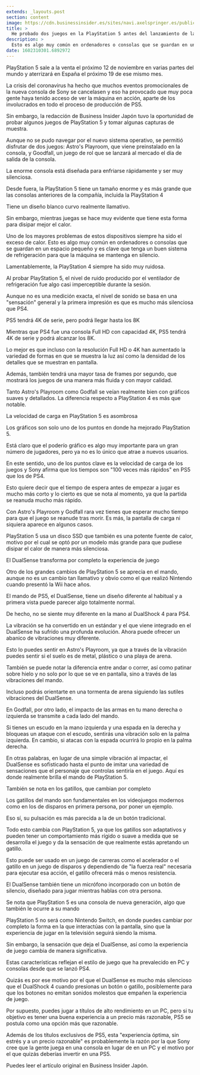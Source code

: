 ```yaml
--- 
extends: _layouts.post 
section: content 
image: https://cdn.businessinsider.es/sites/navi.axelspringer.es/public/styles/1200/public/media/image/2020/10/playstation-5-sigue-idea-sentarse-frente-televisor-mando-pero-experiencia-juego-relajada-2096739.jpg?itok=MSbZuW4L 
title: > 
  He probado dos juegos en la PlayStation 5 antes del lanzamiento de la consola: esto es lo que me ha parecido 
description: > 
  Esto es algo muy común en ordenadores o consolas que se guardan en un espacio pequeño y es clave que tenga un buen sistema de refrigeración para que la máquina se mantenga en silencio.Lo mejor es que incluso con la resolución Full HD o 4K han aumentado la variedad de formas en que se muestra la luz así como la densidad de los detalles que se muestran en pantalla.La vibración se ha convertido en un estándar y el que viene integrado en el DualSense ha sufrido una profunda evolución.Si tienes un escudo en la mano izquierda y una espada en la derecha y bloqueas un ataque con el escudo, sentirás una vibración solo en la palma izquierda.También se nota en los gatillos, que cambian por completoLos gatillos del mando son fundamentales en los videojuegos modernos como en los de disparos en primera persona, por poner un ejemplo. 
date: 1602310301.6892972 
--- 
```

PlayStation 5 sale a la venta el próximo 12 de noviembre en varias partes del mundo y aterrizará en España el próximo 19 de ese mismo mes.

La crisis del coronavirus ha hecho que muchos eventos promocionales de la nueva consola de Sony se cancelasen y eso ha provocado que muy poca gente haya tenido acceso de ver la máquina en acción, aparte de los involucrados en todo el proceso de producción de PS5.

Sin embargo, la redacción de Business Insider Japón tuvo la oportunidad de probar algunos juegos de PlayStation 5 y tomar algunas capturas de muestra.

Aunque no se pudo navegar por el nuevo sistema operativo, se permitió disfrutar de dos juegos: Astro's Playroom, que viene preinstalado en la consola, y Goodfall, un juego de rol que se lanzará al mercado el día de salida de la consola.

La enorme consola está diseñada para enfriarse rápidamente y ser muy silenciosa.

Desde fuera, la PlayStation 5 tiene un tamaño enorme y es más grande que las consolas anteriores de la compañía, incluida la PlayStation 4

Tiene un diseño blanco curvo realmente llamativo.

Sin embargo, mientras juegas se hace muy evidente que tiene esta forma para disipar mejor el calor.

Uno de los mayores problemas de estos dispositivos siempre ha sido el exceso de calor. Esto es algo muy común en ordenadores o consolas que se guardan en un espacio pequeño y es clave que tenga un buen sistema de refrigeración para que la máquina se mantenga en silencio.

Lamentablemente, la PlayStation 4 siempre ha sido muy ruidosa.

Al probar PlayStation 5, el nivel de ruido producido por el ventilador de refrigeración fue algo casi imperceptible durante la sesión.

Aunque no es una medición exacta, el nivel de sonido se basa en una "sensación" general y la primera impresión es que es mucho más silenciosa que PS4.

PS5 tendrá 4K de serie, pero podrá llegar hasta los 8K

Mientras que PS4 fue una consola Full HD con capacidad 4K, PS5 tendrá 4K de serie y podrá alcanzar los 8K.

Lo mejor es que incluso con la resolución Full HD o 4K han aumentado la variedad de formas en que se muestra la luz así como la densidad de los detalles que se muestran en pantalla.

Además, también tendrá una mayor tasa de frames por segundo, que mostrará los juegos de una manera más fluida y con mayor calidad.

Tanto Astro's Playroom como Godfall se veían realmente bien con gráficos suaves y detallados. La diferencia respecto a PlayStation 4 es más que notable.

La velocidad de carga en PlayStation 5 es asombrosa

Los gráficos son solo uno de los puntos en donde ha mejorado PlayStation 5.

Está claro que el poderío gráfico es algo muy importante para un gran número de jugadores, pero ya no es lo único que atrae a nuevos usuarios.

En este sentido, uno de los puntos clave es la velocidad de carga de los juegos y Sony afirma que los tiempos son "100 veces más rápidos" en PS5 que los de PS4.

Esto quiere decir que el tiempo de espera antes de empezar a jugar es mucho más corto y lo cierto es que se nota al momento, ya que la partida se reanuda mucho más rápido.

Con Astro's Playroom y Godfall rara vez tienes que esperar mucho tiempo para que el juego se reanude tras morir. Es más, la pantalla de carga ni siquiera aparece en algunos casos.

PlayStation 5 usa un disco SSD que también es una potente fuente de calor, motivo por el cual se optó por un modelo más grande para que pudiese disipar el calor de manera más silenciosa.

El DualSense transforma por completo la experiencia de juego

Otro de los grandes cambios de PlayStation 5 se aprecia en el mando, aunque no es un cambio tan llamativo y obvio como el que realizó Nintendo cuando presentó la Wii hace años.

El mando de PS5, el DualSense, tiene un diseño diferente al habitual y a primera vista puede parecer algo totalmente normal.

De hecho, no se siente muy diferente en la mano al DualShock 4 para PS4.

La vibración se ha convertido en un estándar y el que viene integrado en el DualSense ha sufrido una profunda evolución. Ahora puede ofrecer un abanico de vibraciones muy diferente.

Esto lo puedes sentir en Astro's Playroom, ya que a través de la vibración puedes sentir si el suelo es de metal, plástico o una playa de arena.

También se puede notar la diferencia entre andar o correr, así como patinar sobre hielo y no solo por lo que se ve en pantalla, sino a través de las vibraciones del mando.

Incluso podrás orientarte en una tormenta de arena siguiendo las sutiles vibraciones del DualSense.

En Godfall, por otro lado, el impacto de las armas en tu mano derecha o izquierda se transmite a cada lado del mando.

Si tienes un escudo en la mano izquierda y una espada en la derecha y bloqueas un ataque con el escudo, sentirás una vibración solo en la palma izquierda. En cambio, si atacas con la espada ocurrirá lo propio en la palma derecha.

En otras palabras, en lugar de una simple vibración al impactar, el DualSense es sofisticado hasta el punto de imitar una variedad de sensaciones que el personaje que controlas sentiría en el juego. Aquí es donde realmente brilla el mando de PlayStation 5.

También se nota en los gatillos, que cambian por completo

Los gatillos del mando son fundamentales en los videojuegos modernos como en los de disparos en primera persona, por poner un ejemplo.

Eso sí, su pulsación es más parecida a la de un botón tradicional.

Todo esto cambia con PlayStation 5, ya que los gatillos son adaptativos y pueden tener un comportamiento más rígido o suave a medida que se desarrolla el juego y da la sensación de que realmente estás apretando un gatillo.

Esto puede ser usado en un juego de carreras como el acelerador o el gatillo en un juego de disparos y dependiendo de "la fuerza real" necesaria para ejecutar esa acción, el gatillo ofrecerá más o menos resistencia.

El DualSense también tiene un micrófono incorporado con un botón de silencio, diseñado para jugar mientras hablas con otra persona.

Se nota que PlayStation 5 es una consola de nueva generación, algo que también le ocurre a su mando

PlayStation 5 no será como Nintendo Switch, en donde puedes cambiar por completo la forma en la que interactúas con la pantalla, sino que la experiencia de jugar en la televisión seguirá siendo la misma.

Sin embargo, la sensación que deja el DualSense, así como la experiencia de juego cambia de manera significativa.

Estas características reflejan el estilo de juego que ha prevalecido en PC y consolas desde que se lanzó PS4.

Quizás es por ese motivo por el que el DualSense es mucho más silencioso que el DualShock 4 cuando presionas un botón o gatillo, posiblemente para que los botones no emitan sonidos molestos que empañen la experiencia de juego.

Por supuesto, puedes jugar a títulos de alto rendimiento en un PC, pero si tu objetivo es tener una buena experiencia a un precio más razonable, PS5 se postula como una opción más que razonable.

Además de los títulos exclusivos de PS5, esta "experiencia óptima, sin estrés y a un precio razonable" es probablemente la razón por la que Sony cree que la gente juega en una consola en lugar de en un PC y el motivo por el que quizás deberías invertir en una PS5.

Puedes leer el artículo original en Business Insider Japón.